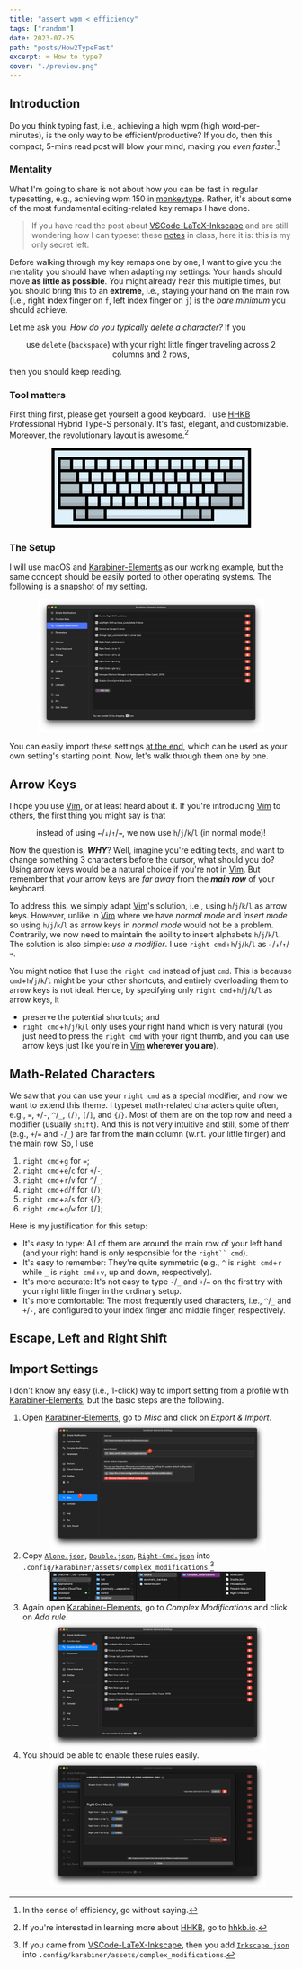 ```yaml
---
title: "assert wpm < efficiency"
tags: ["random"]
date: 2023-07-25
path: "posts/How2TypeFast"
excerpt: ⌨️ How to type?
cover: "./preview.png"
---
```


## Introduction

Do you think typing fast, i.e., achieving a high wpm (high word-per-minutes), is the only way to be efficient/productive? If you do, then this compact, 5-mins read post will blow your mind, making you *even faster*.[^1]

[^1]: In the sense of efficiency, go without saying.

### Mentality

What I'm going to share is not about how you can be fast in regular typesetting, e.g., achieving wpm 150 in [monkeytype](https://monkeytype.com). Rather, it's about some of the most fundamental editing-related key remaps I have done.

> If you have read the post about [VSCode-LaTeX-Inkscape](./VSCode-LaTeX-Inkscape) and are still wondering how I can typeset these [notes](./Notes) in class, here it is: this is my only secret left.

Before walking through my key remaps one by one, I want to give you the mentality you should have when adapting my settings: Your hands should move **as little as possible**. You might already hear this multiple times, but you should bring this to an **extreme**, i.e., staying your hand on the main row (i.e., right index finger on `f`, left index finger on `j`) is the *bare minimum* you should achieve.

Let me ask you: *How do you typically delete a character?* If you

<p style="text-align: center;">use <code>delete</code> (<code>backspace</code>) with your right little finger traveling across 2 columns and 2 rows,</p>

then you should keep reading.

### Tool matters

First thing first, please get yourself a good keyboard. I use [HHKB](https://happyhackingkb.com/) Professional Hybrid Type-S personally. It's fast, elegant, and customizable. Moreover, the revolutionary layout is awesome.[^hhkb]

<div align="center">
	<img src="figures/hhkb.png"/>
</div>

[^hhkb]: If you're interested in learning more about [HHKB](https://happyhackingkb.com/), go to [hhkb.io](https://hhkb.io).

### The Setup

I will use macOS and [Karabiner-Elements](https://karabiner-elements.pqrs.org/) as our working example, but the same concept should be easily ported to other operating systems. The following is a snapshot of my setting.

<div align="center">
	<img width="80%" src="figures/Karabiner-Elements.png"/>
</div>

You can easily import these settings [at the end](#import-settings), which can be used as your own setting's starting point. Now, let's walk through them one by one.

## Arrow Keys

I hope you use [Vim](https://www.vim.org/), or at least heard about it. If you're introducing [Vim](https://www.vim.org/) to others, the first thing you might say is that

<p style="text-align: center;">instead of using <code>←</code>/<code>↓</code>/<code>↑</code>/<code>→</code>, we now use <code>h</code>/<code>j</code>/<code>k</code>/<code>l</code> (in normal mode)!</p>

Now the question is, ***WHY***? Well, imagine you're editing texts, and want to change something 3 characters before the cursor, what should you do? Using arrow keys would be a natural choice if you're not in [Vim](https://www.vim.org/). But remember that your arrow keys are *far away* from the ***main row*** of your keyboard.

To address this, we simply adapt [Vim](https://www.vim.org/)'s solution, i.e., using `h`/`j`/`k`/`l` as arrow keys. However, unlike in [Vim](https://www.vim.org/) where we have *normal mode* and *insert mode* so using `h`/`j`/`k`/`l` as arrow keys in *normal mode* would not be a problem. Contrarily, we now need to maintain the ability to insert alphabets `h`/`j`/`k`/`l`. The solution is also simple: *use a modifier*. I use `right cmd`+`h`/`j`/`k`/`l` as `←`/`↓`/`↑`/`→`.

You might notice that I use the `right cmd` instead of just `cmd`. This is because `cmd`+`h`/`j`/`k`/`l` might be your other shortcuts, and entirely overloading them to arrow keys is not ideal. Hence, by specifying only `right cmd`+`h`/`j`/`k`/`l` as arrow keys, it

- preserve the potential shortcuts; and
- `right cmd`+`h`/`j`/`k`/`l` only uses your right hand which is very natural (you just need to press the `right cmd` with your right thumb, and you can use arrow keys just like you're in [Vim](https://www.vim.org/) **wherever you are**).

## Math-Related Characters

We saw that you can use your `right cmd` as a special modifier, and now we want to extend this theme. I typeset math-related characters quite often, e.g., `=`, `+`/`-`, `^`/`_`, `(`/`)`, `[`/`]`, and `{`/`}`. Most of them are on the top row and need a modifier (usually `shift`). And this is not very intuitive and still, some of them (e.g., `+`/`=` and `-`/`_`) are far from the main column (w.r.t. your little finger) and the main row. So, I use

1. `right cmd`+`g` for `=`;
2. `right cmd`+`e`/`c` for `+`/`-`;
3. `right cmd`+`r`/`v` for `^`/`_`;
4. `right cmd`+`d`/`f` for `(`/`)`;
5. `right cmd`+`a`/`s` for `{`/`}`;
6. `right cmd`+`q`/`w` for `[`/`]`;

Here is my justification for this setup:

- It's easy to type: All of them are around the main row of your left hand (and your right hand is only responsible for the `right`` cmd`).
- It's easy to remember: They're quite symmetric (e.g., `^` is `right cmd`+`r` while `_` is `right cmd`+`v`, up and down, respectively).
- It's more accurate: It's not easy to type `-`/`_` and `+`/`=` on the first try with your right little finger in the ordinary setup.
- It's more comfortable: The most frequently used characters, i.e., `^`/`_` and `+`/`-`, are configured to your index finger and middle finger, respectively.

## Escape, Left and Right Shift

## Import Settings

I don't know any easy (i.e., 1-click) way to import setting from a profile with [Karabiner-Elements](https://karabiner-elements.pqrs.org/), but the basic steps are the following.

1. Open [Karabiner-Elements](https://karabiner-elements.pqrs.org/), go to *Misc* and click on *Export & Import*.
    <div align="center">
		<img width="80%" src="figures/sourcecode-1.png"/>
	</div>
2. Copy [`Alone.json`](./How2TypeFast/Alone.json), [`Double.json`](./How2TypeFast/Double.json), [`Right-Cmd.json`](./How2TypeFast/Right-Cmd.json) into `.config/karabiner/assets/complex_modifications`.[^2]
    <div align="center">
		<img width="80%" src="figures/sourcecode-2.png"/>
	</div>
3. Again open [Karabiner-Elements](https://karabiner-elements.pqrs.org/), go to *Complex Modifications* and click on *Add rule*.
	<div align="center">
		<img width="80%" src="figures/sourcecode-3.png"/>
	</div>
4. You should be able to enable these rules easily.
	<div align="center">
		<img width="80%" src="figures/sourcecode-4.png"/>
	</div>

[^2]: If you came from [VSCode-LaTeX-Inkscape](./VSCode-LaTeX-Inkscape#karabiner-elements), then you add [`Inkscape.json`](./How2TypeFast/Inkscape.json) into `.config/karabiner/assets/complex_modifications`.
